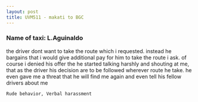 ```yaml
---
layout: post
title: UVM511 - makati to BGC
---
```


### Name of taxi: L.Aguinaldo

the driver dont want to take the route which i requested. instead he bargains that i would give additional pay for him to take the route i ask. of course i denied his offer the he started talking harshly and shouting at me, that as the driver his decision are to be followed wherever route he take. he even gave me a threat that he will find me again and even tell his fellow drivers about me

```Rude behavior, Verbal harassment```
